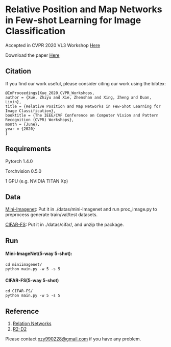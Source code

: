 # Relative Position and Map Networks in Few-shot Learning for Image Classification
Accepted in CVPR 2020 VL3 Workshop [Here](https://www.learning-with-limited-labels.com/home)

Download the paper [Here](http://openaccess.thecvf.com/content_CVPRW_2020/papers/w54/Xue_Relative_Position_and_Map_Networks_in_Few-Shot_Learning_for_Image_CVPRW_2020_paper.pdf)
## Citation
If you find our work useful, please consider citing our work using the bibtex:

```
@InProceedings{Xue_2020_CVPR_Workshops,
author = {Xue, Zhiyu and Xie, Zhenshan and Xing, Zheng and Duan, Lixin},
title = {Relative Position and Map Networks in Few-Shot Learning for Image Classification},
booktitle = {The IEEE/CVF Conference on Computer Vision and Pattern Recognition (CVPR) Workshops},
month = {June},
year = {2020}
}
```
## Requirements
Pytorch 1.4.0

Torchvision 0.5.0

1 GPU (e.g. NVIDIA TITAN Xp)


## Data
[Mini-Imagenet](https://drive.google.com/open?id=0B3Irx3uQNoBMQ1FlNXJsZUdYWEE): Put it in ./datas/mini-Imagenet and run proc_image.py to preprocess generate train/val/test datasets.

[CIFAR-FS](https://drive.google.com/file/d/1pTsCCMDj45kzFYgrnO67BWVbKs48Q3NI/view?usp=sharing): Put it in ./datas/cifar/, and unzip the package.

## Run
#### Mini-ImageNet(5-way 5-shot):
```
cd miniimagenet/
python main.py -w 5 -s 5
```
#### CIFAR-FS(5-way 5-shot)
```
cd CIFAR-FS/
python main.py -w 5 -s 5
```
## Reference
1. [Relation Networks](https://github.com/floodsung/LearningToCompare_FSL)
2. [R2-D2](https://github.com/bertinetto/r2d2)

Please contact xzy990228@gmail.com if you have any problem.
